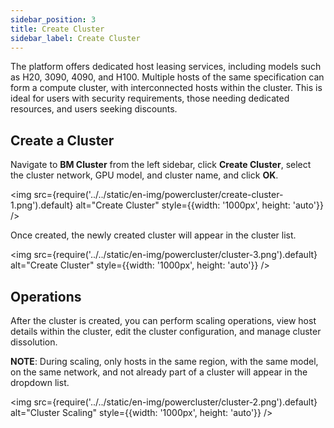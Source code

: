 ```yaml
---
sidebar_position: 3
title: Create Cluster
sidebar_label: Create Cluster
---
```


The platform offers dedicated host leasing services, including models such as H20, 3090, 4090, and H100. Multiple hosts of the same specification can form a compute cluster, with interconnected hosts within the cluster. This is ideal for users with security requirements, those needing dedicated resources, and users seeking discounts.

## Create a Cluster

Navigate to **BM Cluster** from the left sidebar, click **Create Cluster**, select the cluster network, GPU model, and cluster name, and click **OK**.

<img src={require('../../static/en-img/powercluster/create-cluster-1.png').default} alt="Create Cluster" style={{width: '1000px', height: 'auto'}} />

Once created, the newly created cluster will appear in the cluster list.

<img src={require('../../static/en-img/powercluster/cluster-3.png').default} alt="Create Cluster" style={{width: '1000px', height: 'auto'}} />

## Operations

After the cluster is created, you can perform scaling operations, view host details within the cluster, edit the cluster configuration, and manage cluster dissolution.

**NOTE**: During scaling, only hosts in the same region, with the same model, on the same network, and not already part of a cluster will appear in the dropdown list.

<img src={require('../../static/en-img/powercluster/cluster-2.png').default} alt="Cluster Scaling" style={{width: '1000px', height: 'auto'}} />
